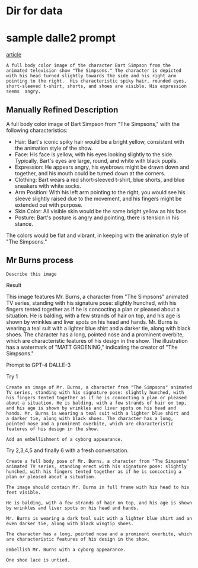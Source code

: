# Dir for data

# sample dalle2 prompt

[article](https://medium.com/artificial-corner/i-used-chatgpt-vision-and-dall-e-3-to-bring-my-drawings-to-life-b4e7e9b5a8ad)

```
A full body color image of the character Bart Simpson from the animated television show "The Simpsons." The character is depicted with his head turned slightly towards the side and his right arm pointing to the right.  His characteristic spiky hair, rounded eyes, short-sleeved t-shirt, shorts, and shoes are visible. His expression seems  angry.
```

## Manually Refined Description

A full body color image of Bart Simpson from "The Simpsons," with the following characteristics:

* Hair: Bart's iconic spiky hair would be a bright yellow, consistent with the animation style of the show.
* Face: His face is yellow, with his eyes looking slightly to the side. Typically, Bart's eyes are large, round, and white with black pupils.
* Expression: He appears angry, his eyebrows might be drawn down and together, and his mouth could be turned down at the corners.
* Clothing: Bart wears a red short-sleeved t-shirt, blue shorts, and blue sneakers with white socks.
* Arm Position: With his left arm pointing to the right, you would see his sleeve slightly raised due to the movement, and his fingers might be extended out with purpose.
* Skin Color: All visible skin would be the same bright yellow as his face.
* Posture: Bart's posture is angry and pointing, there is tension in his stance.

The colors would be flat and vibrant, in keeping with the animation style of "The Simpsons."


## Mr Burns process

```
Describe this image
```

Result

This image features Mr. Burns, a character from "The Simpsons" animated TV series, standing with his signature pose: slightly hunched, with his fingers tented together as if he is concocting a plan or pleased about a situation. He is balding, with a few strands of hair on top, and his age is shown by wrinkles and liver spots on his head and hands. Mr. Burns is wearing a teal suit with a lighter blue shirt and a darker tie, along with black shoes. The character has a long, pointed nose and a prominent overbite, which are characteristic features of his design in the show. The illustration has a watermark of "MATT GROENING," indicating the creator of "The Simpsons."


Prompt to GPT-4 DALLE-3

Try 1

```
Create an image of Mr. Burns, a character from "The Simpsons" animated TV series, standing with his signature pose: slightly hunched, with his fingers tented together as if he is concocting a plan or pleased about a situation. He is balding, with a few strands of hair on top, and his age is shown by wrinkles and liver spots on his head and hands. Mr. Burns is wearing a teal suit with a lighter blue shirt and a darker tie, along with black shoes. The character has a long, pointed nose and a prominent overbite, which are characteristic features of his design in the show. 

Add an embellishment of a cyborg appearance.

```

Try 2,3,4,5 and finally 6 with a fresh conversation.


```
Create a full body pose of Mr. Burns, a character from "The Simpsons" animated TV series, standing erect with his signature pose: slightly hunched, with his fingers tented together as if he is concocting a plan or pleased about a situation. 

The image should contain Mr. Burns in full frame with his head to his feet visible.

He is balding, with a few strands of hair on top, and his age is shown by wrinkles and liver spots on his head and hands. 

Mr. Burns is wearing a dark teal suit with a lighter blue shirt and an even darker tie, along with black wingtip shoes. 

The character has a long, pointed nose and a prominent overbite, which are characteristic features of his design in the show. 

Embellish Mr. Burns with a cyborg appearance.

One shoe lace is untied.

```